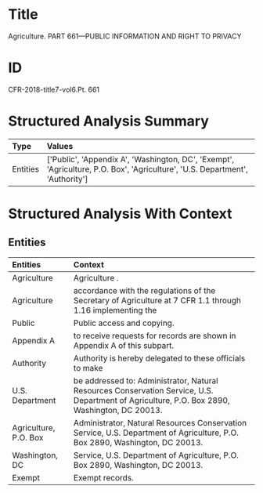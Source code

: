 # Title

 Agriculture. PART 661—PUBLIC INFORMATION AND RIGHT TO PRIVACY


# ID

 CFR-2018-title7-vol6.Pt. 661


# Structured Analysis Summary

| Type     | Values                                                                                                                       |
|:---------|:-----------------------------------------------------------------------------------------------------------------------------|
| Entities | ['Public', 'Appendix A', 'Washington, DC', 'Exempt', 'Agriculture, P.O. Box', 'Agriculture', 'U.S. Department', 'Authority'] |


# Structured Analysis With Context

 


## Entities

| Entities              | Context                                                                                                                                       |
|:----------------------|:----------------------------------------------------------------------------------------------------------------------------------------------|
| Agriculture           | Agriculture .                                                                                                                                 |
| Agriculture           | accordance with the regulations of the Secretary of Agriculture at 7 CFR 1.1 through 1.16 implementing the                                    |
| Public                | Public  access and copying.                                                                                                                   |
| Appendix A            | to receive requests for records are shown in Appendix A  of this subpart.                                                                     |
| Authority             | Authority is hereby delegated to these officials to make                                                                                      |
| U.S. Department       | be addressed to: Administrator, Natural Resources Conservation Service, U.S. Department  of Agriculture, P.O. Box 2890, Washington, DC 20013. |
| Agriculture, P.O. Box | Administrator, Natural Resources Conservation Service, U.S. Department of Agriculture, P.O. Box  2890, Washington, DC 20013.                  |
| Washington, DC        | Service, U.S. Department of Agriculture, P.O. Box 2890, Washington, DC  20013.                                                                |
| Exempt                | Exempt  records.                                                                                                                              |


